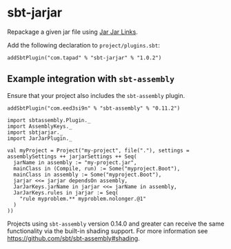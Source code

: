 # sbt-jarjar
Repackage a given jar file using [Jar Jar Links]("https://code.google.com/p/jarjar/").

Add the following declaration to `project/plugins.sbt`:

```
addSbtPlugin("com.tapad" % "sbt-jarjar" % "1.0.2")
```

## Example integration with `sbt-assembly`

Ensure that your project also includes the `sbt-assembly` plugin.

```
addSbtPlugin("com.eed3si9n" % "sbt-assembly" % "0.11.2")
```

```
import sbtassembly.Plugin._
import AssemblyKeys._
import sbtjarjar._
import JarJarPlugin._

val myProject = Project("my-project", file("."), settings = assemblySettings ++ jarjarSettings ++ Seq(
  jarName in assembly := "my-project.jar",
  mainClass in (Compile, run) := Some("myproject.Boot"),
  mainClass in assembly := Some("myproject.Boot"),
  jarjar <<= jarjar dependsOn assembly,
  JarJarKeys.jarName in jarjar <<= jarName in assembly,
  JarJarKeys.rules in jarjar := Seq(
    "rule myproblem.** myproblem.nolonger.@1"
  )
))
```

Projects using `sbt-assembly` version 0.14.0 and greater can receive the same functionality via the built-in shading support. For more information see https://github.com/sbt/sbt-assembly#shading.
